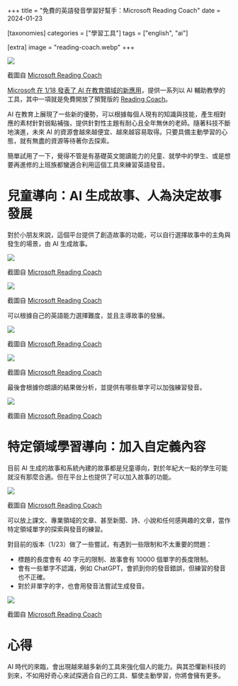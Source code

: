 +++
title = "免費的英語發音學習好幫手：Microsoft Reading Coach"
date = 2024-01-23

[taxonomies]
categories = ["學習工具"]
tags = ["english", "ai"]

[extra]
image = "reading-coach.webp"
+++

![](reading-coach.webp)
<p class="image-caption">截圖自 <a href="https://coach.microsoft.com/">Microsoft Reading Coach</a><p>

[Microsoft 在 1/18 發表了 AI 在教育領域的新應用](https://educationblog.microsoft.com/en-us/2024/01/unlocking-productivity-and-personalizing-learning-with-ai)，提供一系列以 AI 輔助教學的工具，其中一項就是免費開放了預覽版的 [Reading Coach](https://coach.microsoft.com/)。

AI 在教育上展現了一些新的優勢，可以根據每個人現有的知識與技能，產生相對應的素材針對弱點補強，提供針對性主題有耐心且全年無休的老師。隨著科技不斷地演進，未來 AI 的資源會越來越便宜、越來越容易取得。只要具備主動學習的心態，就有無盡的資源等待著你去探索。

簡單試用了一下，覺得不管是有基礎英文閱讀能力的兒童、就學中的學生、或是想要再進修的上班族都蠻適合利用這個工具來練習英語發音。

# 兒童導向：AI 生成故事、人為決定故事發展

對於小朋友來說，這個平台提供了創造故事的功能，可以自行選擇故事中的主角與發生的場景，由 AI 生成故事。

![](character.webp)
<p class="image-caption">截圖自 <a href="https://coach.microsoft.com/">Microsoft Reading Coach</a><p>

![](location.webp)
<p class="image-caption">截圖自 <a href="https://coach.microsoft.com/">Microsoft Reading Coach</a><p>

可以根據自己的英語能力選擇難度，並且主導故事的發展。

![](level.webp)
<p class="image-caption">截圖自 <a href="https://coach.microsoft.com/">Microsoft Reading Coach</a><p>

![](next-chapter.webp)
<p class="image-caption">截圖自 <a href="https://coach.microsoft.com/">Microsoft Reading Coach</a><p>

最後會根據你朗讀的結果做分析，並提供有哪些單字可以加強練習發音。

![](analytics.webp)
<p class="image-caption">截圖自 <a href="https://coach.microsoft.com/">Microsoft Reading Coach</a><p>

# 特定領域學習導向：加入自定義內容

目前 AI 生成的故事和系統內建的故事都是兒童導向，對於年紀大一點的學生可能就沒有那麼合適。但在平台上也提供了可以加入故事的功能。

![](passage.webp)
<p class="image-caption">截圖自 <a href="https://coach.microsoft.com/">Microsoft Reading Coach</a><p>

可以放上課文、專業領域的文章、甚至新聞、詩、小說和任何感興趣的文章，當作特定領域單字的探索與發音的練習。

對目前的版本（1/23）做了一些嘗試，有遇到一些限制和不太重要的問題：
* 標題的長度會有 40 字元的限制、故事會有 10000 個單字的長度限制。
* 會有一些單字不認識，例如 ChatGPT，會抓到你的發音錯誤，但練習的發音也不正確。
* 對於非單字的字，也會用發音法嘗試生成發音。

![](unknown-word.webp)
<p class="image-caption">截圖自 <a href="https://coach.microsoft.com/">Microsoft Reading Coach</a><p>

# 心得

AI 時代的來臨，會出現越來越多新的工具來強化個人的能力。與其恐懼新科技的到來，不如用好奇心來試探適合自己的工具、驅使主動學習，你將會擁有更多。
